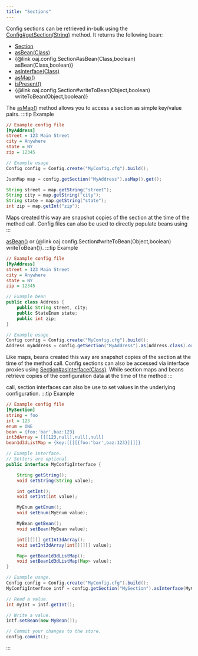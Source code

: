 ```yaml
---
title: "Sections"
---
```


Config sections can be retrieved in-bulk using the
[Config#getSection(String)](../apidocs/org/apache/juneau/config/Config.html#getSection(String)) method.  It returns the following bean:
- [Section](../apidocs/org/apache/juneau/config/Section.html)
- [asBean(Class)](../apidocs/org/apache/juneau/config/Section.html#asBean(Class))
- \{@link oaj.config.Section#asBean(Class,boolean) asBean(Class,boolean)\}
- [asInterface(Class)](../apidocs/org/apache/juneau/config/Section.html#asInterface(Class))
- [asMap()](../apidocs/org/apache/juneau/config/Section.html#asMap())
- [isPresent()](../apidocs/org/apache/juneau/config/Section.html#isPresent())
- \{@link oaj.config.Section#writeToBean(Object,boolean) writeToBean(Object,boolean)\}

The [asMap()](../apidocs/org/apache/juneau/config/Section.html#asMap())
method allows you to access a section as simple key/value pairs.
:::tip Example


```ini
// Example config file
[MyAddress]
street = 123 Main Street
city = Anywhere
state = NY
zip = 12345
```


```java
// Example usage
Config config = Config.create("MyConfig.cfg").build();

JsonMap map = config.getSection("MyAddress").asMap().get();

String street = map.getString("street");
String city = map.getString("city");
String state = map.getString("state");
int zip = map.getInt("zip");
```


Maps created this way are snapshot copies of the section at the time of the method call.
Config files can also be used to directly populate beans using
:::

[asBean()](../apidocs/org/apache/juneau/config/Section.html#asBean(Class)) or \{@link oaj.config.Section#writeToBean(Object,boolean) writeToBean()\}.
:::tip Example


```ini
// Example config file
[MyAddress]
street = 123 Main Street
city = Anywhere
state = NY
zip = 12345
```


```java
// Example bean
public class Address {
    public String street, city;
    public StateEnum state;
    public int zip;
}

// Example usage
Config config = Config.create("MyConfig.cfg").build();
Address myAddress = config.getSection("MyAddress").as(Address.class).orElse(null);
```


Like maps, beans created this way are snapshot copies of the section at the time of the method call.
Config sections can also be accessed via interface proxies using
[Section#asInterface(Class)](../apidocs/org/apache/juneau/config/Section.html#asInterface(Class)).
While section maps and beans retrieve copies of the configuration data at the time of the method
:::

call, section interfaces can also be use to set values in the underlying configuration.
:::tip Example


```ini
// Example config file
[MySection]
string = foo
int = 123
enum = ONE
bean = {foo:'bar',baz:123}
int3dArray = [[[123,null],null],null]
bean1d3dListMap = {key:[[[[{foo:'bar',baz:123}]]]]}
```


```java
// Example interface.
// Setters are optional.
public interface MyConfigInterface {

    String getString();
    void setString(String value);

    int getInt();
    void setInt(int value);

    MyEnum getEnum();
    void setEnum(MyEnum value);

    MyBean getBean();
    void setBean(MyBean value);

    int[][][] getInt3dArray();
    void setInt3dArray(int[][][] value);

    Map> getBean1d3dListMap();
    void setBean1d3dListMap(Map> value);
}

// Example usage.
Config config = Config.create("MyConfig.cfg").build();
MyConfigInterface intf = config.getSection("MySection").asInterface(MyConfigInterface.class).get();

// Read a value.
int myInt = intf.getInt();

// Write a value.
intf.setBean(new MyBean());

// Commit your changes to the store.
config.commit();

```

:::
